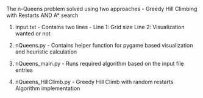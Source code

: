 The n-Queens problem solved using two approaches - Greedy Hill Climbing with Restarts AND A* search

1. input.txt - Contains two lines - Line 1: Grid size Line 2: Visualization wanted or not 

2. nQueens.py - Contains helper function for pygame based visualization and heuristic calculation

3. nQueens_main.py - Runs required algorithm based on the input file entries

4. nQueens_HillClimb.py - Greedy Hill Climb with random restarts Algorithm implementation
